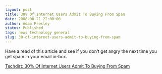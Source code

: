 ```yaml
---
layout: post
title: 30% Of Internet Users Admit To Buying From Spam
date: 2008-08-21 22:00:00
author: Adam Presley
status: Published
tags: news technology general
slug: 30-of-internet-users-admit-to-buying-from-spam
---
```


Have a read of this article and see if you don't get angry the next time
you get spam in your email in-box.  
  
[Techdirt: 30% Of Internet Users Admit To Buying From Spam](http://techdirt.com/articles/20080820/0302342042.shtml)
